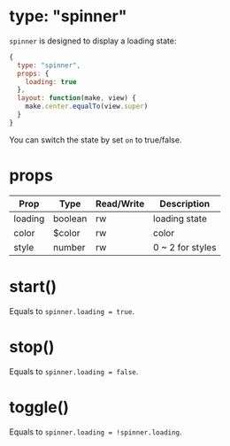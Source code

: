 # type: "spinner"

`spinner` is designed to display a loading state:

```js
{
  type: "spinner",
  props: {
    loading: true
  },
  layout: function(make, view) {
    make.center.equalTo(view.super)
  }
}
```

You can switch the state by set `on` to true/false.

# props

Prop | Type | Read/Write | Description
---|---|---|---
loading | boolean | rw | loading state
color | $color | rw | color
style | number | rw | 0 ~ 2 for styles

# start()

Equals to `spinner.loading = true`.

# stop()

Equals to `spinner.loading = false`.

# toggle()

Equals to `spinner.loading = !spinner.loading`.